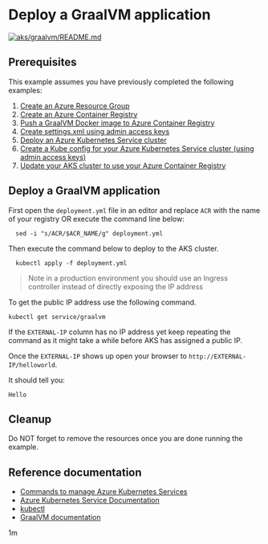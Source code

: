 
# Deploy a GraalVM application

[![aks/graalvm/README.md](https://github.com/Azure-Samples/java-on-azure-examples/actions/workflows/aks_graalvm_README_md.yml/badge.svg)](https://github.com/Azure-Samples/java-on-azure-examples/actions/workflows/aks_graalvm_README_md.yml)

## Prerequisites

<!-- workflow.run()

  if [[ -z $REGION ]]; then
    export REGION=westus
  fi

  -->
<!-- workflow.cron(0 23 * * 1) -->
<!-- workflow.include(../../acr/graalvm/README.md) -->
<!-- workflow.include(../create-kube-config/README.md) -->
<!-- workflow.include(../use-your-acr/README.md) -->

This example assumes you have previously completed the following examples:

1. [Create an Azure Resource Group](../../group/create/README.md)
1. [Create an Azure Container Registry](../../acr/create/README.md)
1. [Push a GraalVM Docker image to Azure Container Registry](../../acr/graalvm/README.md)
1. [Create settings.xml using admin access keys](../../acr/create-settings-xml/README.md)
1. [Deploy an Azure Kubernetes Service cluster](../create/README.md)
1. [Create a Kube config for your Azure Kubernetes Service cluster (using admin access keys)](../create-kube-config/README.md)
1. [Update your AKS cluster to use your Azure Container Registry](../use-your-acr/README.md)

## Deploy a GraalVM application

<!-- workflow.run() 

  cd aks/graalvm

  -->

First open the `deployment.yml` file in an editor and replace `ACR` with the
name of your registry OR execute the command line below:

```shell
  sed -i "s/ACR/$ACR_NAME/g" deployment.yml
```

Then execute the command below to deploy to the AKS cluster.

```shell
  kubectl apply -f deployment.yml
```

> Note in a production environment you should use an Ingress controller instead
> of directly exposing the IP address

To get the public IP address use the following command.

<!-- workflow.skip() -->
```
kubectl get service/graalvm
```

If the `EXTERNAL-IP` column has no IP address yet keep repeating the command as
it might take a while before AKS has assigned a public IP.

Once the `EXTERNAL-IP` shows up open your browser to `http://EXTERNAL-IP/helloworld`.

It should tell you:

```text
Hello
```

## Cleanup

<!-- workflow.directOnly()
  
  sleep 240
  export URL=http://$(kubectl get service/graalvm --output jsonpath="{.status.loadBalancer.ingress[0].ip}")/helloworld
  export RESULT=$(curl $URL)
  az group delete --name $RESOURCE_GROUP --yes || true
  if [[ "$RESULT" != *"Hello"* ]]; then
    echo "Response did not contain 'Hello'"
    exit 1
  fi

  -->

<!-- workflow.run() 

  cd ../..
  
  -->

Do NOT forget to remove the resources once you are done running the example.

## Reference documentation

* [Commands to manage Azure Kubernetes Services](https://docs.microsoft.com/cli/azure/aks)
* [Azure Kubernetes Service Documentation](https://docs.microsoft.com/azure/aks/)
* [kubectl](https://kubernetes.io/docs/reference/kubectl/)
* [GraalVM documentation](https://www.graalvm.org/docs/)

1m
